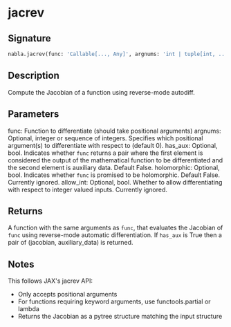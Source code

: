 # jacrev

## Signature

```python
nabla.jacrev(func: 'Callable[..., Any]', argnums: 'int | tuple[int, ...] | list[int]' = 0, has_aux: 'bool' = False, holomorphic: 'bool' = False, allow_int: 'bool' = False) -> 'Callable[..., Any]'
```

## Description

Compute the Jacobian of a function using reverse-mode autodiff.


## Parameters

func: Function to differentiate (should take positional arguments)
argnums: Optional, integer or sequence of integers. Specifies which
positional argument(s) to differentiate with respect to (default 0).
has_aux: Optional, bool. Indicates whether `func` returns a pair where the
first element is considered the output of the mathematical function to be
differentiated and the second element is auxiliary data. Default False.
holomorphic: Optional, bool. Indicates whether `func` is promised to be
holomorphic. Default False. Currently ignored.
allow_int: Optional, bool. Whether to allow differentiating with
respect to integer valued inputs. Currently ignored.


## Returns

A function with the same arguments as `func`, that evaluates the Jacobian of
`func` using reverse-mode automatic differentiation. If `has_aux` is True
then a pair of (jacobian, auxiliary_data) is returned.


## Notes

This follows JAX's jacrev API:
- Only accepts positional arguments
- For functions requiring keyword arguments, use functools.partial or lambda
- Returns the Jacobian as a pytree structure matching the input structure

